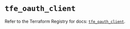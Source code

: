 # `tfe_oauth_client`

Refer to the Terraform Registry for docs: [`tfe_oauth_client`](https://registry.terraform.io/providers/hashicorp/tfe/0.67.0/docs/resources/oauth_client).
